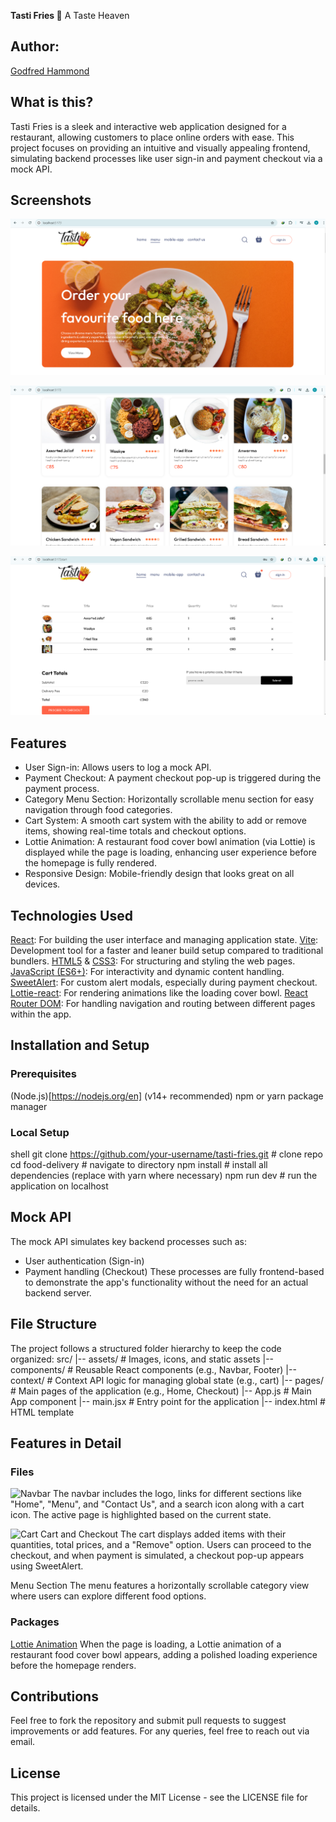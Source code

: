 **Tasti Fries 🍟**
A Taste Heaven

## Author:
[Godfred Hammond](linkedin.com/in/godfredhammond/)

## What is this?
Tasti Fries is a sleek and interactive web application designed for a restaurant, allowing customers to place online orders with ease. This project focuses on providing an intuitive and visually appealing frontend, simulating backend processes like user sign-in and payment checkout via a mock API.

## Screenshots

![HomePage](<Screenshot (187).png>)

![Menu View](<Screenshot (192).png>)

![Cart View](<Screenshot (193).png>)

## Features
* User Sign-in: Allows users to log a mock API.
* Payment Checkout: A payment checkout pop-up is triggered during the payment process.
* Category Menu Section: Horizontally scrollable menu section for easy navigation through food categories.
* Cart System: A smooth cart system with the ability to add or remove items, showing real-time totals and checkout options.
* Lottie Animation: A restaurant food cover bowl animation (via Lottie) is displayed while the page is loading, enhancing user experience before the homepage is fully rendered.
* Responsive Design: Mobile-friendly design that looks great on all devices.

## Technologies Used
[React](https://react.dev/): For building the user interface and managing application state.
[Vite](https://vite.dev): Development tool for a faster and leaner build setup compared to traditional bundlers.
[HTML5](https://html.spec.whatwg.org/multipage/) & [CSS3](https://www.w3.org/Style/CSS/Overview.en.html): For structuring and styling the web pages.
[JavaScript (ES6+)](https://www.javascript.com/): For interactivity and dynamic content handling.
[SweetAlert](https://sweetalert2.github.io/#download): For custom alert modals, especially during payment checkout.
[Lottie-react](https://lottiefiles.com/): For rendering animations like the loading cover bowl.
[React Router DOM](https://reactrouter.com/en/main): For handling navigation and routing between different pages within the app.

## Installation and Setup

### Prerequisites
(Node.js)[https://nodejs.org/en] (v14+ recommended)
npm or yarn package manager

### Local Setup
 shell
git clone https://github.com/your-username/tasti-fries.git  # clone repo
cd food-delivery  # navigate to directory
npm install # install all dependencies (replace with yarn where necessary)
npm run dev # run the application on localhost

## Mock API
The mock API simulates key backend processes such as:

* User authentication (Sign-in)
* Payment handling (Checkout)
These processes are fully frontend-based to demonstrate the app's functionality without the need for an actual backend server.

## File Structure
The project follows a structured folder hierarchy to keep the code organized:
src/
|-- assets/              # Images, icons, and static assets
|-- components/          # Reusable React components (e.g., Navbar, Footer)
|-- context/             # Context API logic for managing global state (e.g., cart)
|-- pages/               # Main pages of the application (e.g., Home, Checkout)
|-- App.js               # Main App component
|-- main.jsx             # Entry point for the application
|-- index.html           # HTML template

## Features in Detail
### Files
![Navbar](./frontend/src/components/Navbar/)
The navbar includes the logo, links for different sections like "Home", "Menu", and "Contact Us", and a search icon along with a cart icon. The active page is highlighted based on the current state.

![Cart](./frontend/src/pages/Cart/)
Cart and Checkout
The cart displays added items with their quantities, total prices, and a "Remove" option. Users can proceed to the checkout, and when payment is simulated, a checkout pop-up appears using SweetAlert.

Menu Section
The menu features a horizontally scrollable category view where users can explore different food options.

### Packages
[Lottie Animation](https://lottiefiles.com/)
When the page is loading, a Lottie animation of a restaurant food cover bowl appears, adding a polished loading experience before the homepage renders.

## Contributions
Feel free to fork the repository and submit pull requests to suggest improvements or add features.
For any queries, feel free to reach out via email.

## License
This project is licensed under the MIT License - see the LICENSE file for details.